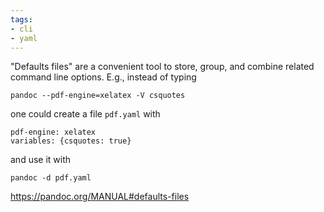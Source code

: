 ```yaml
---
tags:
- cli
- yaml
---
```


"Defaults files" are a convenient tool to store, group, and combine
related command line options. E.g., instead of typing

    pandoc --pdf-engine=xelatex -V csquotes

one could create a file `pdf.yaml` with

    pdf-engine: xelatex
    variables: {csquotes: true}

and use it with

    pandoc -d pdf.yaml

https://pandoc.org/MANUAL#defaults-files
